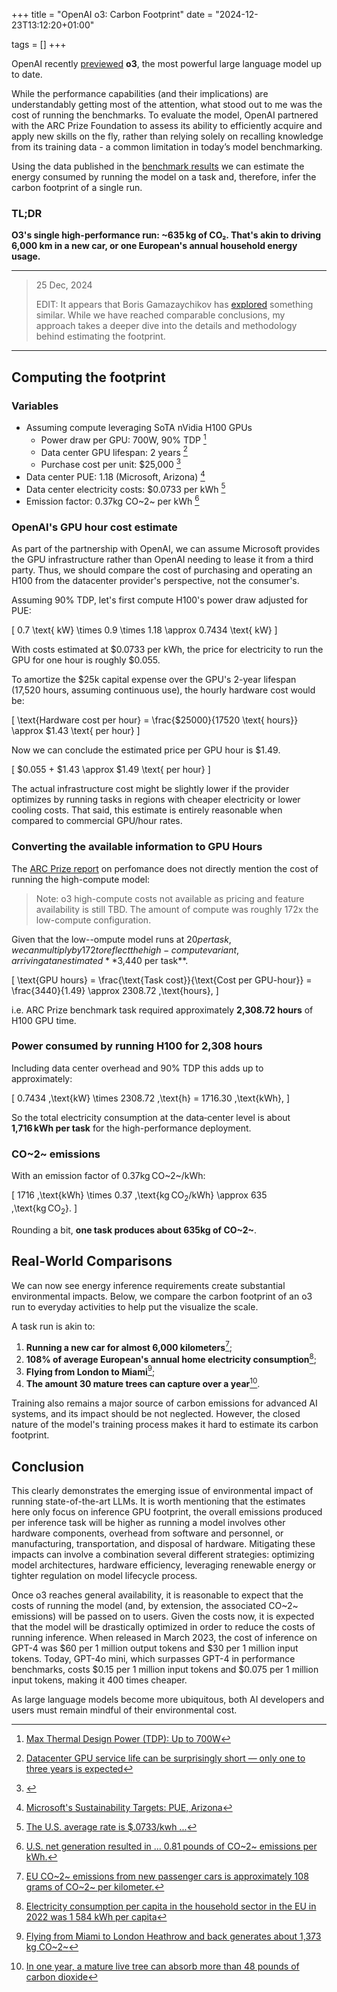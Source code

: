 +++
title = "OpenAI o3: Carbon Footprint"
date = "2024-12-23T13:12:20+01:00"

tags = []
+++

OpenAI recently [previewed](https://openai.com/12-days/) **o3**, the most powerful large language model up to date.

While the performance capabilities (and their implications) are understandably getting most of the attention, what stood out to me was the cost of running the benchmarks. To evaluate the model, OpenAI partnered with the ARC Prize Foundation to assess its ability to efficiently acquire and apply new skills on the fly, rather than relying solely on recalling knowledge from its training data - a common limitation in today’s model benchmarking.

Using the data published in the [benchmark results](https://arcprize.org/blog/oai-o3-pub-breakthrough) we can estimate the energy consumed by running the model on a task and, therefore, infer the carbon footprint of a single run.


### TL;DR
**O3's single high-performance run: ~635 kg of CO₂. That's akin to driving 6,000 km in a new car, or one European's annual household energy usage.**

---

> 25 Dec, 2024
>
> EDIT: It appears that Boris Gamazaychikov has [explored](https://www.linkedin.com/posts/bgamazay_openai-has-announced-o3-which-appears-to-activity-7276250095019335680-sVbW/) something similar. While we have reached comparable conclusions, my approach takes a deeper dive into the details and methodology behind estimating the footprint.

---

## Computing the footprint

### Variables
* Assuming compute leveraging SoTA nVidia H100 GPUs
    * Power draw per GPU: 700W, 90% TDP [^2]
    * Data center GPU lifespan: 2 years [^3]
    * Purchase cost per unit: $25,000 [^4]
* Data center PUE: 1.18 (Microsoft, Arizona) [^5]
* Data center electricity costs: $0.0733 per kWh [^6]
* Emission factor: 0.37kg CO~2~ per kWh [^7]


### OpenAI's GPU hour cost estimate

As part of the partnership with OpenAI, we can assume Microsoft provides the GPU infrastructure rather than OpenAI needing to lease it from a third party. Thus, we should compare the cost of purchasing and operating an H100 from the datacenter provider's perspective, not the consumer's.

Assuming 90% TDP, let's first compute H100's power draw adjusted for PUE:

\[
0.7 \text{ kW} \times 0.9 \times 1.18 \approx 0.7434 \text{ kW}
\]

With costs estimated at $0.0733 per kWh, the price for electricity to run the GPU for one hour is roughly $0.055.

To amortize the $25k capital expense over the GPU's 2-year lifespan (17,520 hours, assuming continuous use), the hourly hardware cost would be:

\[
\text{Hardware cost per hour}
= \frac{\$25000}{17520 \text{ hours}}
\approx \$1.43 \text{ per hour}
\]

Now we can conclude the estimated price per GPU hour is $1.49.

\[
\$0.055 + \$1.43
\approx \$1.49 \text{ per hour}
\]

The actual infrastructure cost might be slightly lower if the provider optimizes by running tasks in regions with cheaper electricity or lower cooling costs. That said, this estimate is entirely reasonable when compared to commercial GPU/hour rates.

### Converting the available information to GPU Hours

The [ARC Prize report](https://arcprize.org/blog/oai-o3-pub-breakthrough) on perfomance does not directly mention the cost of running the high-compute model:

> Note: o3 high-compute costs not available as pricing and feature availability is still TBD. The amount of compute was roughly 172x the low-compute configuration.

Given that the low--ompute model runs at $20 per task, we can multiply by 172 to reflect the high-compute variant, arriving at an estimated **$3,440 per task**.

\[
\text{GPU hours}
= \frac{\text{Task cost}}{\text{Cost per GPU-hour}}
= \frac{3440}{1.49}
\approx 2308.72 \,\text{hours},
\]

i.e. ARC Prize benchmark task required approximately **2,308.72 hours** of H100 GPU time.

### Power consumed by running H100 for 2,308 hours

Including data center overhead and 90% TDP this adds up to approximately:

\[
0.7434 \,\text{kW}
\times 2308.72 \,\text{h}
= 1716.30 \,\text{kWh},
\]

So the total electricity consumption at the data‑center level is about **1,716 kWh per task** for the high-performance deployment.

### CO~2~ emissions

With an emission factor of 0.37kg CO~2~/kWh:

\[
1716 \,\text{kWh}
\times 0.37 \,\text{kg $\text{CO}_2$/kWh}
\approx 635 \,\text{kg $\text{CO}_2$}.
\]

Rounding a bit, **one task produces about 635kg of CO~2~**.

## Real‑World Comparisons

We can now see energy inference requirements create substantial environmental impacts. Below, we compare the carbon footprint of an o3 run to everyday activities to help put the visualize the scale. 

A task run is akin to:
1. **Running a new car for almost 6,000 kilometers**[^8];
2. **108% of average European's annual home electricity consumption**[^9];
3. **Flying from London to Miami**[^10];
4. **The amount 30 mature trees can capture over a year**[^11].

Training also remains a major source of carbon emissions for advanced AI systems, and its impact should be not neglected. However, the closed nature of the model's training process makes it hard to estimate its carbon footprint.

## Conclusion
This clearly demonstrates the emerging issue of environmental impact of running state-of-the-art LLMs. It is worth mentioning that the estimates here only focus on inference GPU footprint, the overall emissions produced per inference task will be higher as running a model involves other hardware components, overhead from software and personnel, or manufacturing, transportation, and disposal of hardware. Mitigating these impacts can involve a combination several different strategies: optimizing model architectures, hardware efficiency, leveraging renewable energy or tighter regulation on model lifecycle process.

Once o3 reaches general availability, it is reasonable to expect that the costs of running the model (and, by extension, the associated CO~2~ emissions) will be passed on to users. Given the costs now, it is expected that the model will be drastically optimized in order to reduce the costs of running inference. When released in March 2023, the cost of inference on GPT-4 was $60 per 1 million output tokens and $30 per 1 million input tokens. Today, GPT-4o mini, which surpasses GPT-4 in performance benchmarks, costs $0.15 per 1 million input tokens and $0.075 per 1 million input tokens, making it 400 times cheaper.

As large language models become more ubiquitous, both AI developers and users must remain mindful of their environmental cost.

[^2]: [Max Thermal Design Power (TDP): Up to 700W](https://www.nvidia.com/en-us/data-center/h100/)
[^3]: [Datacenter GPU service life can be surprisingly short — only one to three years is expected](https://www.tomshardware.com/pc-components/gpus/datacenter-gpu-service-life-can-be-surprisingly-short-only-one-to-three-years-is-expected-according-to-unnamed-google-architect)
[^4]: [](https://docs.jarvislabs.ai/blog/h100-price)
[^5]: [Microsoft's Sustainability Targets: PUE, Arizona](https://datacenters.microsoft.com/sustainability/efficiency/)
[^6]: [The U.S. average rate is $.0733/kwh ...](https://info.siteselectiongroup.com/blog/power-in-the-data-center-and-its-costs-across-the-united-states)
[^7]: [U.S. net generation resulted in ... 0.81 pounds of CO~2~ emissions per kWh.](https://www.eia.gov/tools/faqs/faq.php?id=74&t=11)
[^8]: [EU CO~2~ emissions from new passenger cars is approximately 108 grams of CO~2~ per kilometer.](https://www.eea.europa.eu/en/newsroom/news/average-emissions-from-new-cars-and-vans)
[^9]: [Electricity consumption per capita in the household sector in the EU in 2022 was 1 584 kWh per capita](https://ec.europa.eu/eurostat/statistics-explained/index.php?title=Electricity_and_heat_statistics)
[^10]: [Flying from Miami to London Heathrow and back generates about 1,373 kg CO~2~](https://www.theguardian.com/environment/ng-interactive/2019/jul/19/carbon-calculator-how-taking-one-flight-emits-as-much-as-many-people-do-in-a-year)
[^11]: [In one year, a mature live tree can absorb more than 48 pounds of carbon dioxide](https://www.fs.usda.gov/about-agency/features/trees-are-climate-change-carbon-storage-heroe)